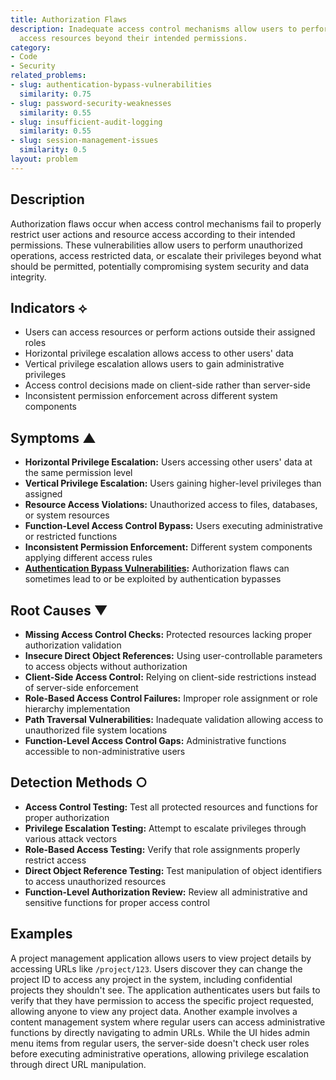 ```yaml
---
title: Authorization Flaws
description: Inadequate access control mechanisms allow users to perform actions or
  access resources beyond their intended permissions.
category:
- Code
- Security
related_problems:
- slug: authentication-bypass-vulnerabilities
  similarity: 0.75
- slug: password-security-weaknesses
  similarity: 0.55
- slug: insufficient-audit-logging
  similarity: 0.55
- slug: session-management-issues
  similarity: 0.5
layout: problem
---
```


## Description

Authorization flaws occur when access control mechanisms fail to properly restrict user actions and resource access according to their intended permissions. These vulnerabilities allow users to perform unauthorized operations, access restricted data, or escalate their privileges beyond what should be permitted, potentially compromising system security and data integrity.

## Indicators ⟡

- Users can access resources or perform actions outside their assigned roles
- Horizontal privilege escalation allows access to other users' data
- Vertical privilege escalation allows users to gain administrative privileges
- Access control decisions made on client-side rather than server-side
- Inconsistent permission enforcement across different system components

## Symptoms ▲

- **Horizontal Privilege Escalation:** Users accessing other users' data at the same permission level
- **Vertical Privilege Escalation:** Users gaining higher-level privileges than assigned
- **Resource Access Violations:** Unauthorized access to files, databases, or system resources
- **Function-Level Access Control Bypass:** Users executing administrative or restricted functions
- **Inconsistent Permission Enforcement:** Different system components applying different access rules
- **[Authentication Bypass Vulnerabilities](authentication-bypass-vulnerabilities.md):** Authorization flaws can sometimes lead to or be exploited by authentication bypasses

## Root Causes ▼

- **Missing Access Control Checks:** Protected resources lacking proper authorization validation
- **Insecure Direct Object References:** Using user-controllable parameters to access objects without authorization
- **Client-Side Access Control:** Relying on client-side restrictions instead of server-side enforcement
- **Role-Based Access Control Failures:** Improper role assignment or role hierarchy implementation
- **Path Traversal Vulnerabilities:** Inadequate validation allowing access to unauthorized file system locations
- **Function-Level Access Control Gaps:** Administrative functions accessible to non-administrative users

## Detection Methods ○

- **Access Control Testing:** Test all protected resources and functions for proper authorization
- **Privilege Escalation Testing:** Attempt to escalate privileges through various attack vectors
- **Role-Based Access Testing:** Verify that role assignments properly restrict access
- **Direct Object Reference Testing:** Test manipulation of object identifiers to access unauthorized resources
- **Function-Level Authorization Review:** Review all administrative and sensitive functions for proper access control

## Examples

A project management application allows users to view project details by accessing URLs like `/project/123`. Users discover they can change the project ID to access any project in the system, including confidential projects they shouldn't see. The application authenticates users but fails to verify that they have permission to access the specific project requested, allowing anyone to view any project data. Another example involves a content management system where regular users can access administrative functions by directly navigating to admin URLs. While the UI hides admin menu items from regular users, the server-side doesn't check user roles before executing administrative operations, allowing privilege escalation through direct URL manipulation.